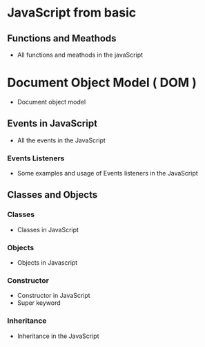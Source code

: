 # JavaScript from basic
## Functions and Meathods
- All functions and meathods in the javaScript
# Document Object Model ( DOM )
- Document object model
## Events in JavaScript
- All the events in the JavaScript
### Events Listeners
- Some examples and usage of Events listeners in the JavaScript
## Classes and Objects
### Classes 
- Classes in JavaScript
### Objects
- Objects in Javascript
### Constructor
- Constructor in JavaScript
- Super keyword
### Inheritance
- Inheritance in the JavaScript
